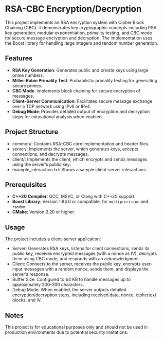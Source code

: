 # RSA-CBC Encryption/Decryption

This project implements an RSA encryption system with Cipher Block Chaining (CBC). 
It demonstrates key cryptographic concepts including RSA key generation, modular exponentiation, primality testing, and CBC mode for secure message encryption and decryption. 
The implementation uses the Boost library for handling large integers and random number generation.

## Features
- **RSA Key Generation**: Generates public and private keys using large prime numbers.
- **Miller-Rabin Primality Test**: Probabilistic primality testing for generating secure primes.
- **CBC Mode**: Implements block chaining for secure encryption of messages.
- **Client-Server Communication:** Facilitates secure message exchange over a TCP network using IPv6 or IPv4.
- **Debug Mode**: Provides detailed output of encryption and decryption steps for educational analysis when enabled.

## Project Structure
- common/: Contains RSA-CBC core implementation and header files.
- server/: Implements the server, which generates keys, accepts connections, and decrypts messages.
- client/: Implements the client, which encrypts and sends messages using the server’s public key.
- example_interaction.txt: Shows a sample client-server interactions.

## Prerequisites
- **C++20 Compiler**: GCC, MSVC, or Clang with C++20 support.
- **Boost Library**: Version 1.84.0 or compatible, for `multiprecision` and `random`.
- **CMake**: Version 3.20 or higher.

## Usage
The project includes a client-server application:

- Server: Generates RSA keys, listens for client connections, sends its public key, receives encrypted messages (with a nonce as IV), decrypts them using CBC mode, and responds with an acknowledgment.
- Client: Connects to the server, receives the public key, encrypts user-input messages with a random nonce, sends them, and displays the server’s response.
- Buffer Size: Configured to 64 KB to handle messages up to approximately 200–300 characters.
- Debug Mode: When enabled, the server outputs detailed encryption/decryption steps, including received data, nonce, ciphertext blocks, and IV.


## Notes
This project is for educational purposes only and should not be used in production environments due to potential security limitations. 



